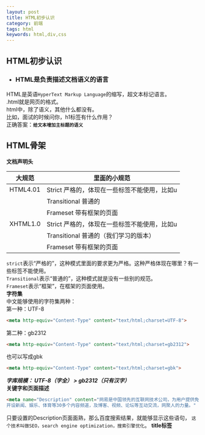 ```yaml
---
layout: post
title: HTML初步认识
category: 前端
tags: html
keywords: html,div,css
---
```



## HTML初步认识
* ### HTML是负责描述文档语义的语言 ###  
HTML是英语`HyperText Markup Language`的缩写，超文本标记语言。  
.html就是网页的格式。  
html中，除了语义，其他什么都没有。  
比如，面试的时候问你，h1标签有什么作用？  
正确答案：**`给文本增加主标题的语义`**  
## HTML骨架  
**文档声明头**  

大规范    | 里面的小规范 | 
---------|-------------------------------------------------|
HTML4.01 |Strict        严格的，体现在一些标签不能使用，比如u |
         | Transitional   普通的                           |
         | Frameset     带有框架的页面                      |
XHTML1.0 | Strict          严格的，体现在一些标签不能使用，比如u|
         | Transitional    普通的（我们学习的版本）|
         | Frameset      带有框架的页面 | 
`strict`表示“严格的”，这种模式里面的要求更为严格。这种严格体现在哪里？有一些标签不能使用。  
`Transitional`表示“普通的”，这种模式就是没有一些别的规范。  
`Frameset`表示“框架”，在框架的页面使用。  
**字符集**  
中文能够使用的字符集两种：  
第一种：UTF-8  
```html
<meta http-equiv="Content-Type" content="text/html;charset=UTF-8">  
```
第二种：gb2312  
```html
<meta http-equiv="Content-Type" content="text/html;charset=gb2312">  
```
也可以写成gbk  
```html
<meta http-equiv="Content-Type" content="text/html;charset=gbk">  
```  
**_字库规模：  UTF-8（字全） > gb2312（只有汉字）_**  
**关键字和页面描述**  
```html
<meta name="Description" content="网易是中国领先的互联网技术公司，为用户提供免费邮箱、游戏、搜索引擎服务，
开设新闻、娱乐、体育等30多个内容频道，及博客、视频、论坛等互动交流，网聚人的力量。" />
```  
只要设置的Description页面面熟，那么百度搜索结果，就能够显示这些语句，
`这个技术叫做SEO，search engine optimization，搜索引擎优化`。
**title标签**  